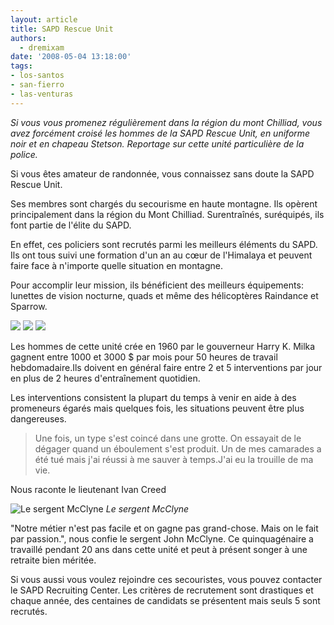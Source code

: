 ```yaml
---
layout: article
title: SAPD Rescue Unit
authors:
  - dremixam
date: '2008-05-04 13:18:00'
tags:
- los-santos
- san-fierro
- las-venturas
---
```


_Si vous vous promenez régulièrement dans la région du mont Chilliad, vous avez forcément croisé les hommes de la SAPD Rescue Unit, en uniforme noir et en chapeau Stetson. Reportage sur cette unité particulière de la police._

Si vous êtes amateur de randonnée, vous connaissez sans doute la SAPD Rescue Unit.

Ses membres sont chargés du secourisme en haute montagne. Ils opèrent principalement dans la région du Mont Chilliad. Surentraînés, suréquipés, ils font partie de l'élite du SAPD.

En effet, ces policiers sont recrutés parmi les meilleurs éléments du SAPD. Ils ont tous suivi une formation d'un an au cœur de l'Himalaya et peuvent faire face à n'importe quelle situation en montagne.

Pour accomplir leur mission, ils bénéficient des meilleurs équipements: lunettes de vision nocturne, quads et même des hélicoptères Raindance et Sparrow.

![](/content/images/2005/01/raindance.jpg)
![](/content/images/2005/01/quad.jpg)
![](/content/images/2005/01/sparrow.jpg)

Les hommes de cette unité crée en 1960 par le gouverneur Harry K. Milka gagnent entre 1000 et 3000 $ par mois pour 50 heures de travail hebdomadaire.Ils doivent en général faire entre 2 et 5 interventions par jour en plus de 2 heures d'entraînement quotidien.

Les interventions consistent la plupart du temps à venir en aide à des promeneurs égarés mais quelques fois, les situations peuvent être plus dangereuses.

> Une fois, un type s'est coincé dans une grotte. On essayait de le dégager quand un éboulement s'est produit. Un de mes camarades a été tué mais j'ai réussi à me sauver à temps.J'ai eu la trouille de ma vie.

Nous raconte le lieutenant Ivan Creed

![Le sergent McClyne](/content/images/2005/01/sergent.jpg)
_Le sergent McClyne_

"Notre métier n'est pas facile et on gagne pas grand-chose. Mais on le fait par passion.", nous confie le sergent John McClyne. Ce quinquagénaire a travaillé pendant 20 ans dans cette unité et peut à présent songer à une retraite bien méritée.

Si vous aussi vous voulez rejoindre ces secouristes, vous pouvez contacter le SAPD Recruiting Center. Les critères de recrutement sont drastiques et chaque année, des centaines de candidats se présentent mais seuls 5 sont recrutés.